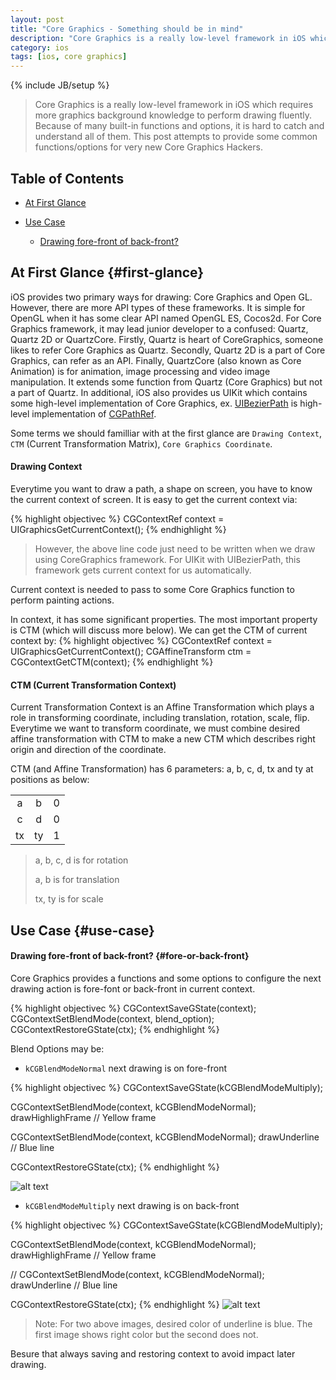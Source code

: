 ```yaml
---
layout: post
title: "Core Graphics - Something should be in mind"
description: "Core Graphics is a really low-level framework in iOS which requires more graphics background knowledge to perform drawing fluently. Because of many built-in functions and options, it is hard to catch and understand all of them. This post attempts to provide some common functions/options for very new Core Graphics Hackers."
category: ios
tags: [ios, core graphics]
---
```

{% include JB/setup %}
> Core Graphics is a really low-level framework in iOS which requires more graphics background knowledge to perform drawing fluently. Because of many built-in functions and options, it is hard to catch and understand all of them. This post attempts to provide some common functions/options for very new Core Graphics Hackers.

## Table of Contents
- [At First Glance](#first-glance)
- [Use Case](#use-case)

	- [Drawing fore-front of back-front?](#fore-or-back-front)

## At First Glance {#first-glance}
iOS provides two primary ways for drawing: Core Graphics and Open GL. However, there are more API types of these frameworks. It is simple for OpenGL when it has some clear API named OpenGL ES, Cocos2d. For Core Graphics framework, it may lead junior developer to a confused: Quartz, Quartz 2D or QuartzCore. Firstly, Quartz is heart of CoreGraphics, someone likes to refer Core Graphics as Quartz. Secondly, Quartz 2D is a part of Core Graphics, can refer as an API. Finally, QuartzCore (also known as Core Animation) is for animation, image processing and video image manipulation. It extends some function from Quartz (Core Graphics) but not a part of Quartz. In additional, iOS also provides us UIKit which contains some high-level implementation of Core Graphics, ex. [UIBezierPath](https://developer.apple.com/library/ios/documentation/uikit/reference/UIBezierPath_class/Reference/Reference.html) is high-level implementation of [CGPathRef](https://developer.apple.com/library/mac/documentation/graphicsimaging/reference/CGPath/Reference/reference.html). 

Some terms we should familliar with at the first glance are ```Drawing Context```, ```CTM``` (Current Transformation Matrix), ```Core Graphics Coordinate```.

#### Drawing Context
Everytime you want to draw a path, a shape on screen, you have to know the current context of screen. It is easy to get the current context via:

{% highlight objectivec %}
CGContextRef context = UIGraphicsGetCurrentContext();
{% endhighlight %}
> However, the above line code just need to be written when we draw using CoreGraphics framework. For UIKit with UIBezierPath, this framework gets current context for us automatically. 

Current context is needed to pass to some Core Graphics function to perform painting actions. 

In context, it has some significant properties. The most important property is CTM (which will discuss more below). We can get the CTM of current context by:
{% highlight objectivec %}
CGContextRef context = UIGraphicsGetCurrentContext();
CGAffineTransform ctm =  CGContextGetCTM(context);
{% endhighlight %}

#### CTM (Current Transformation Context)
Current Transformation Context is an Affine Transformation which plays a role in transforming coordinate, including translation, rotation, scale, flip. Everytime we want to transform coordinate, we must combine desired affine transformation with CTM to make a new CTM which describes right origin and direction of the coordinate.

CTM (and Affine Transformation) has 6 parameters: a, b, c, d, tx and ty at positions as below:

|  	       			|    			|  			|
| :-----------------: |:-------------: | :-------------: |
| a  		| 	b		|  	0 |
| c	    	| 	d		|	0 |
| tx		|	ty 		|	1 |


> a, b, c, d is for rotation
>
> a, b is for translation
>
> tx, ty is for scale


## Use Case {#use-case}
#### Drawing fore-front of back-front? {#fore-or-back-front}
Core Graphics provides a functions and some options to configure the next drawing action is fore-font or back-front in current context.

{% highlight objectivec %}
CGContextSaveGState(context);
CGContextSetBlendMode(context, blend_option);
CGContextRestoreGState(ctx);
{% endhighlight %}

Blend Options may be:

- ```kCGBlendModeNormal``` next drawing is on fore-front

{% highlight objectivec %}
CGContextSaveGState(kCGBlendModeMultiply);

CGContextSetBlendMode(context, kCGBlendModeNormal);
drawHighlighFrame 	// Yellow frame

CGContextSetBlendMode(context, kCGBlendModeNormal);
drawUnderline		// Blue line

CGContextRestoreGState(ctx);
{% endhighlight %}

![alt text](http://hugo53.github.io/images/coregraphics/fore-front.png "fore front")

- ```kCGBlendModeMultiply``` next drawing is on back-front

{% highlight objectivec %}
CGContextSaveGState(kCGBlendModeMultiply);

CGContextSetBlendMode(context, kCGBlendModeNormal);
drawHighlighFrame 	// Yellow frame

// CGContextSetBlendMode(context, kCGBlendModeNormal);
drawUnderline		// Blue line

CGContextRestoreGState(ctx);
{% endhighlight %}
![alt text](http://hugo53.github.io/images/coregraphics/back-front.png "back front")

> Note: For two above images, desired color of underline is blue. The first image shows right color but the second does not. 

Besure that always saving and restoring context to avoid impact later drawing. 